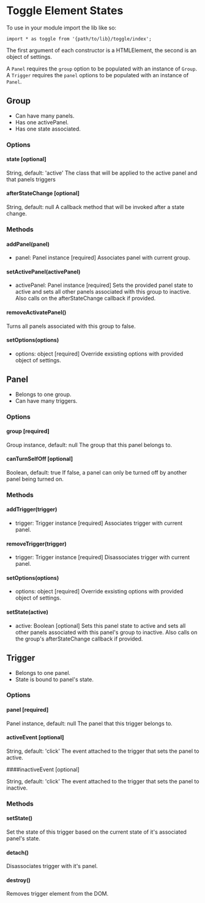 # Toggle Element States

To use in your module import the lib like so:
```
import * as toggle from '{path/to/lib}/toggle/index';
```

The first argument of each constructor is a HTMLElement, the second is an object of settings.

A `Panel` requires the `group` option to be populated with an instance of `Group`.
A `Trigger` requires the `panel` options to be populated with an instance of `Panel`.



## Group

- Can have many panels.
- Has one activePanel.
- Has one state associated.


### Options


#### state [optional]

String, default: 'active'
The class that will be applied to the active panel and that panels triggers


#### afterStateChange [optional]

String, default: null
A callback method that will be invoked after a state change.


### Methods


#### addPanel(panel)

- panel: Panel instance [required]
Associates panel with current group.


#### setActivePanel(activePanel)

- activePanel: Panel instance [required]
Sets the provided panel state to active and sets all other panels associated with this group to inactive.
Also calls on the afterStateChange callback if provided.


#### removeActivatePanel()

Turns all panels associated with this group to false.

#### setOptions(options)

- options: object [required]
Override exsisting options with provided object of settings.



## Panel

- Belongs to one group.
- Can have many triggers.


### Options


#### group [required]

Group instance, default: null
The group that this panel belongs to.


#### canTurnSelfOff [optional]

Boolean, default: true
If false, a panel can only be turned off by another panel being turned on.


### Methods


#### addTrigger(trigger)

- trigger: Trigger instance [required]
Associates trigger with current panel.


#### removeTrigger(trigger)

- trigger: Trigger instance [required]
Disassociates trigger with current panel.


#### setOptions(options)

- options: object [required]
Override exsisting options with provided object of settings.


#### setState(active)

- active: Boolean [optional]
Sets this panel state to active and sets all other panels associated with this panel's group to inactive.
Also calls on the group's afterStateChange callback if provided.



## Trigger

- Belongs to one panel.
- State is bound to panel's state.


### Options


#### panel [required]

Panel instance, default: null
The panel that this trigger belongs to.


#### activeEvent [optional]

String, default: 'click'
The event attached to the trigger that sets the panel to active.

####inactiveEvent [optional]

String, default: 'click'
The event attached to the trigger that sets the panel to inactive.


### Methods

#### setState()

Set the state of this trigger based on the current state of it's associated panel's state.


#### detach()

Disassociates trigger with it's panel.


#### destroy()

Removes trigger element from the DOM.
